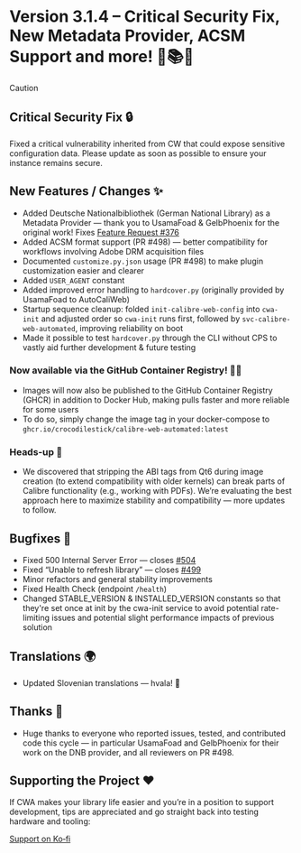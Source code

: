 # Version 3.1.4 – Critical Security Fix, New Metadata Provider, ACSM Support and more! 🔐📚✨

> [!CAUTION]
> ## Critical Security Fix 🔒
>  Fixed a critical vulnerability inherited from CW that could expose sensitive configuration data. Please update as soon as possible to ensure your instance remains secure.

## New Features / Changes ✨

- Added Deutsche Nationalbibliothek (German National Library) as a Metadata Provider — thank you to UsamaFoad & GelbPhoenix for the original work! Fixes [Feature Request #376](https://github.com/crocodilestick/Calibre-Web-Automated/issues/376)
- Added ACSM format support (PR #498) — better compatibility for workflows involving Adobe DRM acquisition files
- Documented `customize.py.json` usage (PR #498) to make plugin customization easier and clearer
- Added `USER_AGENT` constant
- Added improved error handling to `hardcover.py` (originally provided by UsamaFoad to AutoCaliWeb)
- Startup sequence cleanup: folded `init-calibre-web-config` into `cwa-init` and adjusted order so `cwa-init` runs first, followed by `svc-calibre-web-automated`, improving reliability on boot
-  Made it possible to test `hardcover.py` through the CLI without CPS to vastly aid further development & future testing

### Now available via the GitHub Container Registry!  🚢💚

- Images will now also be published to the GitHub Container Registry (GHCR) in addition to Docker Hub, making pulls faster and more reliable for some users
- To do so, simply change the image tag in your docker-compose to `ghcr.io/crocodilestick/calibre-web-automated:latest`

### Heads‑up 📝

- We discovered that stripping the ABI tags from Qt6 during image creation (to extend compatibility with older kernels) can break parts of Calibre functionality (e.g., working with PDFs). We’re evaluating the best approach here to maximize stability and compatibility — more updates to follow.

## Bugfixes 🐛

- Fixed 500 Internal Server Error — closes [#504](https://github.com/crocodilestick/Calibre-Web-Automated/issues/504)
- Fixed “Unable to refresh library” — closes [#499](https://github.com/crocodilestick/Calibre-Web-Automated/issues/499)
- Minor refactors and general stability improvements
- Fixed Health Check (endpoint `/health`)
- Changed STABLE_VERSION & INSTALLED_VERSION constants so that they're set once at init by the cwa-init service to avoid potential rate-limiting issues and potential slight performance impacts of previous solution

## Translations 🌍

- Updated Slovenian translations — hvala! 💙

## Thanks 🙏

- Huge thanks to everyone who reported issues, tested, and contributed code this cycle — in particular UsamaFoad and GelbPhoenix for their work on the DNB provider, and all reviewers on PR #498.

## Supporting the Project ❤️

If CWA makes your library life easier and you’re in a position to support development, tips are appreciated and go straight back into testing hardware and tooling:

[Support on Ko‑fi](https://ko-fi.com/crocodilestick/tip)